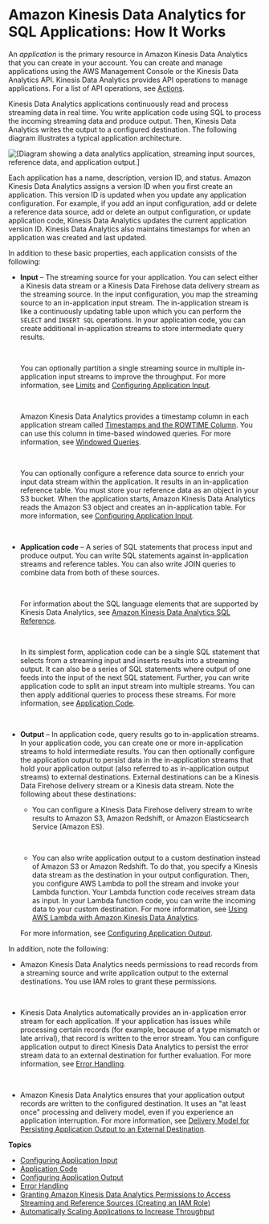 # Amazon Kinesis Data Analytics for SQL Applications: How It Works<a name="how-it-works"></a>

An *application* is the primary resource in Amazon Kinesis Data Analytics that you can create in your account\. You can create and manage applications using the AWS Management Console or the Kinesis Data Analytics API\. Kinesis Data Analytics provides API operations to manage applications\. For a list of API operations, see [Actions](API_Operations.md)\. 

Kinesis Data Analytics applications continuously read and process streaming data in real time\. You write application code using SQL to process the incoming streaming data and produce output\. Then, Kinesis Data Analytics writes the output to a configured destination\. The following diagram illustrates a typical application architecture\.

![\[Diagram showing a data analytics application, streaming input sources, reference data, and application output.\]](http://docs.aws.amazon.com/kinesisanalytics/latest/dev/images/kinesis-app.png)

Each application has a name, description, version ID, and status\. Amazon Kinesis Data Analytics assigns a version ID when you first create an application\. This version ID is updated when you update any application configuration\. For example, if you add an input configuration, add or delete a reference data source, add or delete an output configuration, or update application code, Kinesis Data Analytics updates the current application version ID\. Kinesis Data Analytics also maintains timestamps for when an application was created and last updated\. 

In addition to these basic properties, each application consists of the following:
+ **Input** – The streaming source for your application\. You can select either a Kinesis data stream or a Kinesis Data Firehose data delivery stream as the streaming source\. In the input configuration, you map the streaming source to an in\-application input stream\. The in\-application stream is like a continuously updating table upon which you can perform the `SELECT` and `INSERT SQL` operations\. In your application code, you can create additional in\-application streams to store intermediate query results\. 

   

  You can optionally partition a single streaming source in multiple in\-application input streams to improve the throughput\. For more information, see [Limits](limits.md) and [Configuring Application Input](how-it-works-input.md)\.

   

  Amazon Kinesis Data Analytics provides a timestamp column in each application stream called [Timestamps and the ROWTIME Column](timestamps-rowtime-concepts.md)\. You can use this column in time\-based windowed queries\. For more information, see [Windowed Queries](windowed-sql.md)\. 

   

  You can optionally configure a reference data source to enrich your input data stream within the application\. It results in an in\-application reference table\. You must store your reference data as an object in your S3 bucket\. When the application starts, Amazon Kinesis Data Analytics reads the Amazon S3 object and creates an in\-application table\. For more information, see [Configuring Application Input](how-it-works-input.md)\.

   
+ **Application code** – A series of SQL statements that process input and produce output\. You can write SQL statements against in\-application streams and reference tables\. You can also write JOIN queries to combine data from both of these sources\. 

   

  For information about the SQL language elements that are supported by Kinesis Data Analytics, see [Amazon Kinesis Data Analytics SQL Reference](https://docs.aws.amazon.com/kinesisanalytics/latest/sqlref/analytics-sql-reference.html)\.

   

  In its simplest form, application code can be a single SQL statement that selects from a streaming input and inserts results into a streaming output\. It can also be a series of SQL statements where output of one feeds into the input of the next SQL statement\. Further, you can write application code to split an input stream into multiple streams\. You can then apply additional queries to process these streams\. For more information, see [Application Code](how-it-works-app-code.md)\.

   
+ **Output** – In application code, query results go to in\-application streams\. In your application code, you can create one or more in\-application streams to hold intermediate results\. You can then optionally configure the application output to persist data in the in\-application streams that hold your application output \(also referred to as in\-application output streams\) to external destinations\. External destinations can be a Kinesis Data Firehose delivery stream or a Kinesis data stream\. Note the following about these destinations:
  + You can configure a Kinesis Data Firehose delivery stream to write results to Amazon S3, Amazon Redshift, or Amazon Elasticsearch Service \(Amazon ES\)\.

     
  + You can also write application output to a custom destination instead of Amazon S3 or Amazon Redshift\. To do that, you specify a Kinesis data stream as the destination in your output configuration\. Then, you configure AWS Lambda to poll the stream and invoke your Lambda function\. Your Lambda function code receives stream data as input\. In your Lambda function code, you can write the incoming data to your custom destination\. For more information, see [Using AWS Lambda with Amazon Kinesis Data Analytics](https://docs.aws.amazon.com/lambda/latest/dg/with-kinesis.html)\. 

  For more information, see [Configuring Application Output](how-it-works-output.md)\.

In addition, note the following:
+ Amazon Kinesis Data Analytics needs permissions to read records from a streaming source and write application output to the external destinations\. You use IAM roles to grant these permissions\.

   
+ Kinesis Data Analytics automatically provides an in\-application error stream for each application\. If your application has issues while processing certain records \(for example, because of a type mismatch or late arrival\), that record is written to the error stream\. You can configure application output to direct Kinesis Data Analytics to persist the error stream data to an external destination for further evaluation\. For more information, see [Error Handling](error-handling.md)\. 

   
+ Amazon Kinesis Data Analytics ensures that your application output records are written to the configured destination\. It uses an "at least once" processing and delivery model, even if you experience an application interruption\. For more information, see [Delivery Model for Persisting Application Output to an External Destination](failover-checkpoint.md)\.

**Topics**
+ [Configuring Application Input](how-it-works-input.md)
+ [Application Code](how-it-works-app-code.md)
+ [Configuring Application Output](how-it-works-output.md)
+ [Error Handling](error-handling.md)
+ [Granting Amazon Kinesis Data Analytics Permissions to Access Streaming and Reference Sources \(Creating an IAM Role\)](iam-role.md)
+ [Automatically Scaling Applications to Increase Throughput](how-it-works-autoscaling.md)